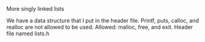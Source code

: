 More singly linked lists

We have a data structure that I put in the header file.
Printf, puts, calloc, and realloc are not allowed to be used.
Allowed: malloc, free, and exit.
Header file named lists.h
